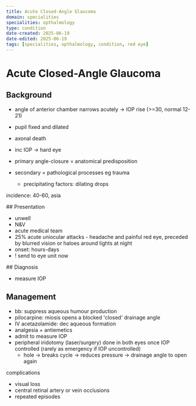 ```yaml
---
title: Acute Closed-Angle Glaucoma
domain: specialities
specialities: opthalmology
type: condition
date-created: 2025-06-19
date-edited: 2025-06-19
tags: [specialities, opthalmology, condition, red eye]
---
```


# Acute Closed-Angle Glaucoma

## Background
- angle of anterior chamber narrows acutely -> IOP rise (>=30, normal 12-21)
- pupil fixed and dilated
- axonal death
- inc IOP -> hard eye

- primary angle-closure = anatomical predisposition
- secondary = pathological processes eg trauma
  - precipitating factors: dilating drops

incidence: 40-60, asia

## Presentation
- unwell
- N&V
- acute medical team
- 25% acute uniocular attacks - headache and painful red eye, preceded by blurred vision or haloes around lights at night
- onset: hours-days
- ! send to eye unit now


## Diagnosis
- measure IOP

## Management
- bb: suppress aqueous humour production
- pilocarpine: miosis opens a blocked 'closed' drainage angle
- IV acetazolamide: dec aqueous formation
- analgesia + antiemetics
- admit to measure IOP
- peripheral iridotomy (laser/surgery) done in both eyes once IOP controlled (rarely as emergency if IOP uncontrolled)
  - hole -> breaks cycle -> reduces pressure -> drainage angle to open again

complications
- visual loss
- central retinal artery or vein occlusions
- repeated episodes